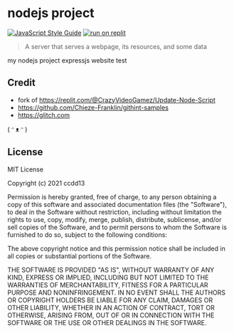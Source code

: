 # nodejs project

[![JavaScript Style Guide](https://img.shields.io/badge/code_style-standard-brightgreen.svg)](https://standardjs.com)
[![run on replit](https://repl.it/badge/github/ccdd13/nodejs-project)](https://repl.it/github/ccdd13/nodejs-project)

> A server that serves a webpage, its resources, and some data

my nodejs project
expressjs website test

## Credit

- fork of https://replit.com/@CrazyVideoGamez/Update-Node-Script
- https://github.com/Chieze-Franklin/githint-samples
- https://glitch.com

( ᵔ ᴥ ᵔ )

## License

MIT License

Copyright (c) 2021 ccdd13

Permission is hereby granted, free of charge, to any person obtaining a copy
of this software and associated documentation files (the "Software"), to deal
in the Software without restriction, including without limitation the rights
to use, copy, modify, merge, publish, distribute, sublicense, and/or sell
copies of the Software, and to permit persons to whom the Software is
furnished to do so, subject to the following conditions:

The above copyright notice and this permission notice shall be included in all
copies or substantial portions of the Software.

THE SOFTWARE IS PROVIDED "AS IS", WITHOUT WARRANTY OF ANY KIND, EXPRESS OR
IMPLIED, INCLUDING BUT NOT LIMITED TO THE WARRANTIES OF MERCHANTABILITY,
FITNESS FOR A PARTICULAR PURPOSE AND NONINFRINGEMENT. IN NO EVENT SHALL THE
AUTHORS OR COPYRIGHT HOLDERS BE LIABLE FOR ANY CLAIM, DAMAGES OR OTHER
LIABILITY, WHETHER IN AN ACTION OF CONTRACT, TORT OR OTHERWISE, ARISING FROM,
OUT OF OR IN CONNECTION WITH THE SOFTWARE OR THE USE OR OTHER DEALINGS IN THE
SOFTWARE.

